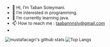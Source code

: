  - 👋 Hi, I’m Taban Soleymani.
 - 👀 I’m interested in programming.
 - 🌱 I’m currently learning java.
 - 📫 How to reach me : taabannnsly@gmail.com
 - 
 ![mustafacagri's github stats](https://github-readme-stats.vercel.app/api?username=taabannn&show_icons=true)
![Top Langs](https://github-readme-stats.vercel.app/api/top-langs/?username=taabannn&theme=tokyonight)

<!---
Taabannn/Taabannn is a ✨ special ✨ repository because its `README.md` (this file) appears on your GitHub profile.
You can click the Preview link to take a look at your changes.
--->

